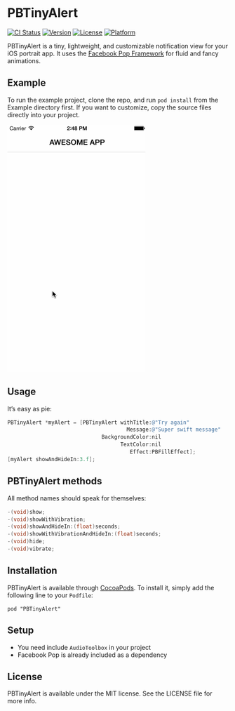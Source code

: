 # PBTinyAlert

[![CI Status](http://img.shields.io/travis/mklb/PBTinyAlert.svg?style=flat)](https://travis-ci.org/mklb/PBTinyAlert)
[![Version](https://img.shields.io/cocoapods/v/PBTinyAlert.svg?style=flat)](http://cocoadocs.org/docsets/PBTinyAlert)
[![License](https://img.shields.io/cocoapods/l/PBTinyAlert.svg?style=flat)](http://cocoadocs.org/docsets/PBTinyAlert)
[![Platform](https://img.shields.io/cocoapods/p/PBTinyAlert.svg?style=flat)](http://cocoadocs.org/docsets/PBTinyAlert)

PBTinyAlert is a tiny, lightweight, and customizable notification view for your iOS portrait app. It uses the [Facebook Pop Framework][pop] for fluid and fancy animations.

  [pop]: https://github.com/facebook/POP

## Example

To run the example project, clone the repo, and run `pod install` from the Example directory first. If you want to customize, copy the source files directly into your project.

![PBTinyAlert Demo Gif](https://raw.githubusercontent.com/mklb/PBTinyAlert/master/PBTinyAlert.gif)

## Usage

It’s easy as pie:

```objective-c
PBTinyAlert *myAlert = [PBTinyAlert withTitle:@"Try again"
                                      Message:@"Super swift message"
                              BackgroundColor:nil
                                    TextColor:nil
                                       Effect:PBFillEffect];
[myAlert showAndHideIn:3.f];
```

## PBTinyAlert methods

All method names should speak for themselves:

```objective-c
-(void)show;
-(void)showWithVibration;
-(void)showAndHideIn:(float)seconds;
-(void)showWithVibrationAndHideIn:(float)seconds;
-(void)hide;
-(void)vibrate;
```


## Installation

PBTinyAlert is available through [CocoaPods](http://cocoapods.org). To install
it, simply add the following line to your `Podfile`:

    pod "PBTinyAlert"

## Setup

- You need include `AudioToolbox` in your project
- Facebook Pop is already included as a dependency

## License

PBTinyAlert is available under the MIT license. See the LICENSE file for more info.
